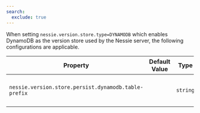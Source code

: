 ```yaml
---
search:
  exclude: true
---
```

<!--start-->

When setting `nessie.version.store.type=DYNAMODB` which enables DynamoDB as the version  store used by the Nessie server, the following configurations are applicable.

| Property | Default Value | Type | Description |
|----------|---------------|------|-------------|
| `nessie.version.store.persist.dynamodb.table-prefix` |  | `string` | Prefix for tables, default is no prefix.  |
